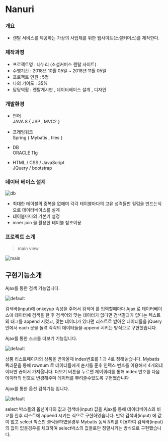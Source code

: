 # Nanuri

### 개요
* 렌탈 서비스를 제공하는 가상의 사업체를 위한 웹사이트(소셜커머스)를 제작한다.  

### 제작과정
* 프로젝트명 : 나누리 (소셜커머스 렌탈 사이트)
* 수행기간 : 2018년 10월 05일 ~ 2018년 11월 05일
* 프로젝트 인원 : 5명  
* 나의 기여도   : 35%  
* 담당역활      : 렌탈게시판 , 데이터베이스 설계 , 디자인  


### 개발환경
* 언어  
    JAVA 8 { JSP , MVC2  }  
* 프레임워크  
    Spring { Mybatis , tiles }  
* DB  
   ORACLE 11g  

* HTML / CSS / JavaScript  
   JQuery / bootstrap  

### 데이터 베이스 설계 

![db](https://user-images.githubusercontent.com/24869943/47962601-8bb34a80-e062-11e8-80c1-51114b32150b.jpg)

 * 최대한 테이블의 중복을 없애며 각각 테이블마다의 고유 성격들만
컬럼을 만드는식으로 데이터베이스를 설계
* 테이블마다의 기본키 설정
* inner join 을 활용한 테이블 참조이용


### 프로젝트 소개
> main view

![main](https://user-images.githubusercontent.com/24869943/47962618-c2896080-e062-11e8-91aa-e57611704ee0.jpg)

## 구현기능소개

Ajax를 통한 검색 기능입니다.

![default](https://user-images.githubusercontent.com/24869943/47962647-1d22bc80-e063-11e8-8c0c-5509783b4f07.jpg)

검색바(input)에 
onkeyup 속성을 주어서 
검색어 를 입력할때마다
Ajax 로 데이터베이스에
데이터에 검색을 한 후
검색어와 맞는 데이터가 없다면
검색결과가 없다는 텍스트의 태그를 append 시켰고,
맞는 데이터가 있다면 리스트로
받아온 데이터들을 jQuery 안에서 each 문을 돌려
각각의 데이터들을 append 시키는 방식으로 구현했습니다. 


Ajax를 통한 스크롤 더보기 기능입니다.

![default](https://user-images.githubusercontent.com/24869943/47962649-1f851680-e063-11e8-90d5-16109b4d7f85.jpg)

상품 리스트페이지의 상품을
받아올때 index번호를 1 과 4로 정해놓습니다.  Mybatis 쿼리문을 통해 rownum 로 데이터들에게 순서를 준후 인덱스 번호를 이용해서 4개의데이터만 끊어서 가져옵니다.
더보기 버튼을 누르면 제이쿼리를 통해 index 번호를
다음 데이터의 번호로 변경해주며 데이터를 뿌려줄수있도록 구현했습니다


Ajax를 통한 옵션 검색기능 입니다.

![default](https://user-images.githubusercontent.com/24869943/47962650-214eda00-e063-11e8-9fce-4856e5108209.jpg)

select 박스들의 옵션마다의
값과 검색바(input) 값을
Ajax를 통해 데이터베이스와
비교를 한후 리스트에
append 시키는 식으로 구현하였습니다.
만약 검색바(input) 에 값이 없고
select 박스만 클릭을하였을경우
Mybatis 동적쿼리를 이용하여
검색바(input)의 값이 없을경우를
체크하여 select박스의 값들로만 정렬시키는 방식으로 구현했습니다.


